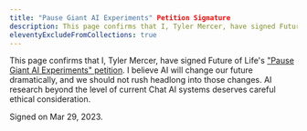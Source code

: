 ```yaml
---
title: "Pause Giant AI Experiments" Petition Signature
description: This page confirms that I, Tyler Mercer, have signed Future of Life's "Pause Giant AI Experiments" petition
eleventyExcludeFromCollections: true
---
```

This page confirms that I, Tyler Mercer, have 
signed Future of Life's ["Pause Giant AI Experiments" 
petition](https://futureoflife.org/open-letter/pause-giant-ai-experiments/).
I believe AI will change our future dramatically, and we should not rush headlong into those changes.
AI research beyond the level of current Chat AI systems deserves
careful ethical consideration.

Signed on Mar 29, 2023.
